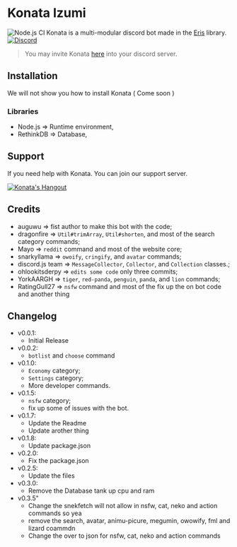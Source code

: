 # Konata Izumi 
![Node.js CI](https://github.com/RatingGull27/KonataBot/workflows/Node.js%20CI/badge.svg?branch=master)
Konata is a multi-modular discord bot made in the [Eris](https://abal.moe/Eris) library.
[![Discord](https://discord.com/api/guilds/627371862023864340/embed.png)](https://discord.gg/tw5D3Uu)
> You may invite Konata [here](https://discord.com/oauth2/authorize?&client_id=466008883949994004&scope=bot&permissions=1651900225) into your discord server.

## Installation
We will not show you how to install Konata ( Come soon )

### Libraries
* Node.js => Runtime environment,
* RethinkDB => Database,

## Support
If you need help with Konata. You can join our support server.

[![Konata's Hangout](https://discord.com/api/guilds/627371862023864340/embed.png)](https://discord.gg/tw5D3Uu)

## Credits
* auguwu => fist author to make this bot with the code;
* dragonfire => `Util#trimArray`, `Util#shorten`, and most of the search category commands;
* Mayo => `reddit` command and most of the website core;
* snarkyllama => `owoify`, `cringify`, and `avatar` commands;
* discord.js team => `MessageCollector`, `Collector`, and `Collection` classes.;
* ohlookitsderpy => `edits some code` only three commits;
* YorkAARGH => `tiger`, `red-panda`, `penguin`, `panda`, and `lion` commands;
* RatingGull27 => `nsfw` command and most of the fix up the on bot code and another thing

## Changelog
* v0.0.1:
    * Initial Release
* v0.0.2:
    * `botlist` and `choose` command
* v0.1.0:
    * `Economy` category;
    * `Settings` category;
    * More developer commands.
* v0.1.5:
   * `nsfw` category;
   * fix up some of issues with the bot.
* v0.1.7:
    * Update the Readme
    * Update arother thing
 * v0.1.8:
    * Update package.json
 * v0.2.0:
    * Fix the package.json
 * v0.2.5:
    * Update the files
 * v0.3.0:
    * Remove the Database tank up cpu and ram
 * v0.3.5"
    * Change the snekfetch will not allow in nsfw, cat, neko and action commands so yea
    * remove the search, avatar, animu-picure, megumin, owowify, fml and lizard coammdn
    * Change the over to json for nsfw, cat, neko and action commands
